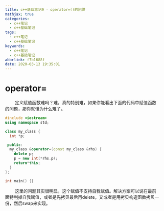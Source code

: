 ```yaml
---
title: c++基础笔记9 - operator=()的陷阱
mathjax: true
categories:
  - c++笔记
  - c++基础笔记
tags:
  - c++笔记
  - c++基础笔记
keywords:
  - c++笔记
  - c++基础笔记
abbrlink: f7b1688f
date: 2020-03-13 19:35:01
---
```


# operator=
&emsp;&emsp; 定义赋值函数难吗？难，真的特别难，如果你能看出下面的代码中赋值函数的问题，那你就懂为什么难了。
```cpp
#include <iostream>
using namespace std;

class my_class {
  int *p;

 public:
  my_class &operator=(const my_class &rhs) {
    delete p;
    p = new int(*rhs.p);
    return*this;
  }
};

int main() {}
```
<!---more-->
&emsp;&emsp; 这里的问题其实很明显，这个赋值不支持自我赋值。解决方案可以说在最前面特判掉自我赋值，或者是先拷贝最后再delete，又或者是用拷贝构造函数拷贝一份，然后swap来实现。
